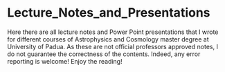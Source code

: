# Lecture_Notes_and_Presentations
Here there are all lecture notes and Power Point presentations that I wrote for different courses of Astrophysics and Cosmology master degree at University of Padua. As these are not official professors approved notes, I do not guarantee the correctness of the contents. Indeed, any error reporting is welcome!
Enjoy the reading!

